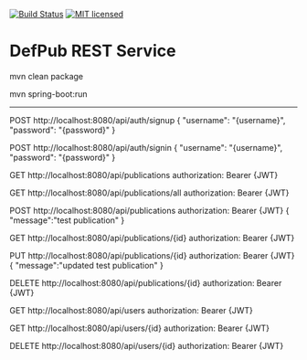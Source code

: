 [![Build Status](https://travis-ci.org/defpub/defpub-rest-service.svg?branch=master)](https://travis-ci.org/defpub/defpub-rest-service)
[![MIT licensed](https://img.shields.io/badge/license-MIT-blue.svg)](./LICENSE)

# DefPub REST Service

mvn clean package

mvn spring-boot:run

***

POST http://localhost:8080/api/auth/signup
{
  "username": "{username}",
  "password": "{password}"
}

POST http://localhost:8080/api/auth/signin
{
  "username": "{username}",
  "password": "{password}"
}

GET http://localhost:8080/api/publications
authorization: Bearer {JWT}

GET http://localhost:8080/api/publications/all
authorization: Bearer {JWT}

POST http://localhost:8080/api/publications
authorization: Bearer {JWT}
{
  "message":"test publication"
}

GET http://localhost:8080/api/publications/{id}
authorization: Bearer {JWT}

PUT http://localhost:8080/api/publications/{id}
authorization: Bearer {JWT}
{
  "message":"updated test publication"
}

DELETE http://localhost:8080/api/publications/{id}
authorization: Bearer {JWT}

GET http://localhost:8080/api/users
authorization: Bearer {JWT}

GET http://localhost:8080/api/users/{id}
authorization: Bearer {JWT}

DELETE http://localhost:8080/api/users/{id}
authorization: Bearer {JWT}
